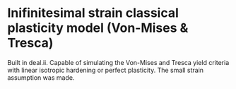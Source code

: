 # Inifinitesimal strain classical plasticity model (Von-Mises & Tresca)
Built in deal.ii. Capable of simulating the Von-Mises and Tresca yield criteria with linear isotropic hardening or perfect plasticity. The small strain assumption was made.
